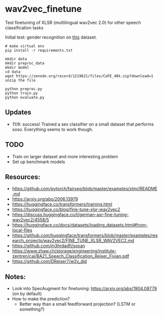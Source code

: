 # wav2vec_finetune


Test finetuning of XLSR (multilingual wav2vec 2.0) for other speech classification tasks

Initial test: gender recognition on [this](https://zenodo.org/record/1219621#.YTcmxS2w0ws) dataset.

```
# make virtual env
pip install -r requirements.txt

mkdir data
mkdir preproc_data
mkdir model
cd data
wget https://zenodo.org/record/1219621/files/CaFE_48k.zip?download=1
unzip the file 

python preproc.py
python train.py
python evaluate.py
```

## Updates
- 11/9: success! Trained a sex classifier on a small dataset that performs soso. Everything seems to work though.

## TODO
- Train on larger dataset and more interesting problem
- Set up benchmark models

## Resources: 
- https://github.com/pytorch/fairseq/blob/master/examples/xlmr/README.md
- https://arxiv.org/abs/2006.13979
- https://huggingface.co/transformers/training.html
- https://huggingface.co/blog/fine-tune-xlsr-wav2vec2
- https://discuss.huggingface.co/t/german-asr-fine-tuning-wav2vec2/4558/5
- https://huggingface.co/docs/datasets/loading_datasets.html#from-local-files
- https://github.com/huggingface/transformers/blob/master/examples/research_projects/wav2vec2/FINE_TUNE_XLSR_WAV2VEC2.md
- https://github.com/m3hrdadfi/soxan
- https://www.zhaw.ch/storage/engineering/institute-zentren/cai/BA21_Speech_Classification_Reiser_Fivian.pdf
- https://github.com/DReiser7/w2v_did

## Notes:
- Look into SpecAugment for finetuning: https://arxiv.org/abs/1904.08779 (on by default)
- How to make the prediction? 
  - Better way than a small feedforward projection? (LSTM or something?)
